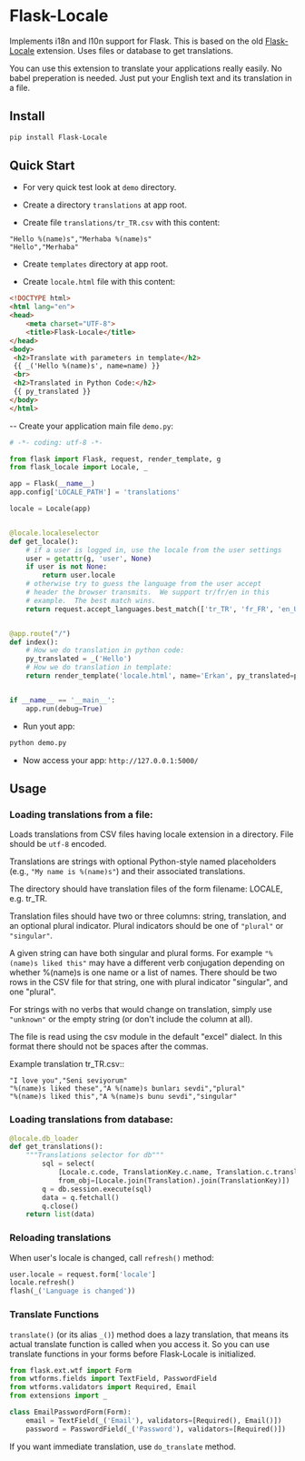 # Flask-Locale

Implements i18n and l10n support for Flask.  This is based on the old [Flask-Locale](http://github.com/whtsky/whtsky-locale/) extension. Uses files or database to get translations.

You can use this extension to translate your applications really easily. No babel preperation is needed. Just put your English text and its translation in a file.

## Install

```sh
pip install Flask-Locale
```

## Quick Start
- For very quick test look at `demo` directory.

- Create a directory `translations` at app root. 
- Create file `translations/tr_TR.csv` with this content:

```csv
"Hello %(name)s","Merhaba %(name)s"
"Hello","Merhaba"
```
- Create `templates` directory at app root.

- Create `locale.html` file with this content:

```html
<!DOCTYPE html>
<html lang="en">
<head>
    <meta charset="UTF-8">
    <title>Flask-Locale</title>
</head>
<body>
 <h2>Translate with parameters in template</h2>
 {{ _('Hello %(name)s', name=name) }}
 <br>
 <h2>Translated in Python Code:</h2>
 {{ py_translated }}
</body>
</html>
```
-- Create your application main file `demo.py`:

```py
# -*- coding: utf-8 -*-

from flask import Flask, request, render_template, g
from flask_locale import Locale, _

app = Flask(__name__)
app.config['LOCALE_PATH'] = 'translations'

locale = Locale(app)


@locale.localeselector
def get_locale():
    # if a user is logged in, use the locale from the user settings
    user = getattr(g, 'user', None)
    if user is not None:
        return user.locale
    # otherwise try to guess the language from the user accept
    # header the browser transmits.  We support tr/fr/en in this
    # example.  The best match wins.
    return request.accept_languages.best_match(['tr_TR', 'fr_FR', 'en_US'])


@app.route("/")
def index():
    # How we do translation in python code:
    py_translated = _('Hello')
    # How we do translation in template:
    return render_template('locale.html', name='Erkan', py_translated=py_translated)


if __name__ == '__main__':
    app.run(debug=True)

```

- Run yout app:

```sh
python demo.py
```

- Now access your app: `http://127.0.0.1:5000/`

## Usage

### Loading translations from a file:
Loads translations from CSV files having locale extension in a directory. File should be `utf-8` encoded.

Translations are strings with optional Python-style named placeholders (e.g., ``"My name is %(name)s"``) and their associated translations.

The directory should have translation files of the form filename: LOCALE, e.g.  tr_TR. 

Translation files should have two or three columns: string, translation, and an optional plural indicator. Plural indicators should be one of ``"plural"`` or ``"singular"``. 

A given string can have both singular and plural forms. For example ``"%(name)s liked this"`` may have a different verb conjugation depending on whether %(name)s is one name or a list of names. There should be two rows in the CSV file for that string, one with plural indicator "singular", and one "plural".

For strings with no verbs that would change on translation, simply
use ``"unknown"`` or the empty string (or don't include the column at all).

The file is read using the csv module in the default "excel" dialect.
In this format there should not be spaces after the commas.

Example translation tr_TR.csv::

```
"I love you","Seni seviyorum"
"%(name)s liked these","A %(name)s bunları sevdi","plural"
"%(name)s liked this","A %(name)s bunu sevdi","singular"
```

### Loading translations from database:

```py
@locale.db_loader
def get_translations():
    """Translations selector for db"""
        sql = select(
            [Locale.c.code, TranslationKey.c.name, Translation.c.translated, Translation.c.singular],
            from_obj=[Locale.join(Translation).join(TranslationKey)])
        q = db.session.execute(sql)
        data = q.fetchall()
        q.close()
    return list(data)
```

### Reloading translations

When user's locale is changed, call `refresh()` method:

```py
user.locale = request.form['locale']
locale.refresh()
flash(_('Language is changed'))
```

### Translate Functions

`translate()` (or its alias `_()`) method does a lazy translation, that means its actual translate function is called when you access it. So you can use translate functions in your forms before Flask-Locale is initialized.


```py
from flask.ext.wtf import Form
from wtforms.fields import TextField, PasswordField
from wtforms.validators import Required, Email
from extensions import _

class EmailPasswordForm(Form):
    email = TextField(_('Email'), validators=[Required(), Email()])
    password = PasswordField(_('Password'), validators=[Required()])
```

If you want immediate translation, use `do_translate` method.

